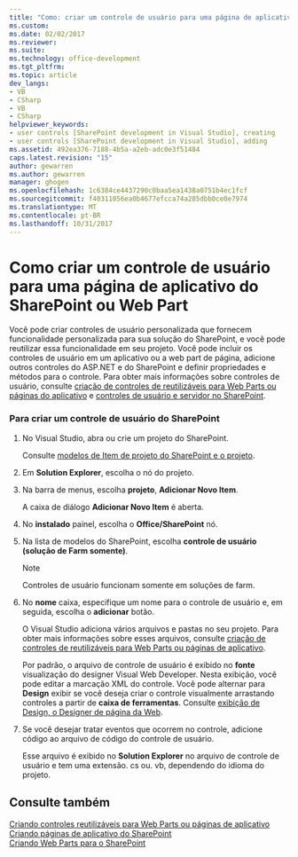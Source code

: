 ```yaml
---
title: "Como: criar um controle de usuário para uma página de aplicativo do SharePoint ou da Web Part | Microsoft Docs"
ms.custom: 
ms.date: 02/02/2017
ms.reviewer: 
ms.suite: 
ms.technology: office-development
ms.tgt_pltfrm: 
ms.topic: article
dev_langs:
- VB
- CSharp
- VB
- CSharp
helpviewer_keywords:
- user controls [SharePoint development in Visual Studio], creating
- user controls [SharePoint development in Visual Studio], adding
ms.assetid: 492ea376-7188-4b5a-a2eb-adc0e3f51484
caps.latest.revision: "15"
author: gewarren
ms.author: gewarren
manager: ghogen
ms.openlocfilehash: 1c6384ce4437290c0baa5ea1438a0751b4ec1fcf
ms.sourcegitcommit: f40311056ea0b4677efcca74a285dbb0ce0e7974
ms.translationtype: MT
ms.contentlocale: pt-BR
ms.lasthandoff: 10/31/2017
---
```

# <a name="how-to-create-a-user-control-for-a-sharepoint-application-page-or-web-part"></a>Como criar um controle de usuário para uma página de aplicativo do SharePoint ou Web Part
  Você pode criar controles de usuário personalizada que fornecem funcionalidade personalizada para sua solução do SharePoint, e você pode reutilizar essa funcionalidade em seu projeto. Você pode incluir os controles de usuário em um aplicativo ou a web part de página, adicione outros controles do ASP.NET e do SharePoint e definir propriedades e métodos para o controle. Para obter mais informações sobre controles de usuário, consulte [criação de controles de reutilizáveis para Web Parts ou páginas do aplicativo](../sharepoint/creating-reusable-controls-for-web-parts-or-application-pages.md) e [controles de usuário e servidor no SharePoint](http://blogs.msdn.com/b/kaevans/archive/2011/04/28/user-controls-and-server-controls-in-sharepoint.aspx).  
  
### <a name="to-create-a-user-control-for-sharepoint"></a>Para criar um controle de usuário do SharePoint  
  
1.  No Visual Studio, abra ou crie um projeto do SharePoint.  
  
     Consulte [modelos de Item de projeto do SharePoint e o projeto](../sharepoint/sharepoint-project-and-project-item-templates.md).  
  
2.  Em **Solution Explorer**, escolha o nó do projeto.  
  
3.  Na barra de menus, escolha **projeto**, **Adicionar Novo Item**.  
  
     A caixa de diálogo **Adicionar Novo Item** é aberta.  
  
4.  No **instalado** painel, escolha o **Office/SharePoint** nó.  
  
5.  Na lista de modelos do SharePoint, escolha **controle de usuário (solução de Farm somente)**.  
  
    > [!NOTE]  
    >  Controles de usuário funcionam somente em soluções de farm.  
  
6.  No **nome** caixa, especifique um nome para o controle de usuário e, em seguida, escolha o **adicionar** botão.  
  
     O Visual Studio adiciona vários arquivos e pastas no seu projeto. Para obter mais informações sobre esses arquivos, consulte [criação de controles de reutilizáveis para Web Parts ou páginas de aplicativo](../sharepoint/creating-reusable-controls-for-web-parts-or-application-pages.md).  
  
     Por padrão, o arquivo de controle de usuário é exibido no **fonte** visualização do designer Visual Web Developer. Nesta exibição, você pode editar a marcação XML do controle. Você pode alternar para **Design** exibir se você deseja criar o controle visualmente arrastando controles a partir de **caixa de ferramentas**. Consulte [exibição de Design, o Designer de página da Web](http://msdn.microsoft.com/en-us/d8f2270a-357d-40a4-9b39-1a3f2366216d).  
  
7.  Se você desejar tratar eventos que ocorrem no controle, adicione código ao arquivo de código do controle de usuário.  
  
     Esse arquivo é exibido no **Solution Explorer** no arquivo de controle de usuário e tem uma extensão. cs ou. vb, dependendo do idioma do projeto.  
  
## <a name="see-also"></a>Consulte também  
 [Criando controles reutilizáveis para Web Parts ou páginas de aplicativo](../sharepoint/creating-reusable-controls-for-web-parts-or-application-pages.md)   
 [Criando páginas de aplicativo do SharePoint](../sharepoint/creating-application-pages-for-sharepoint.md)   
 [Criando Web Parts para o SharePoint](../sharepoint/creating-web-parts-for-sharepoint.md)  
  
  